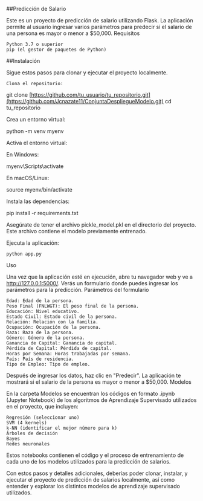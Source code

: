 ##Predicción de Salario

Este es un proyecto de predicción de salario utilizando Flask. La aplicación permite al usuario ingresar varios parámetros para predecir si el salario de una persona es mayor o menor a $50,000.
Requisitos

    Python 3.7 o superior
    pip (el gestor de paquetes de Python)

##Instalación

Sigue estos pasos para clonar y ejecutar el proyecto localmente.

    Clona el repositorio:

  

git clone [https://github.com/tu_usuario/tu_repositorio.git](https://github.com/Jcnazate11/ConjuntaDespliegueModelo.git)
cd tu_repositorio

Crea un entorno virtual:



python -m venv myenv

Activa el entorno virtual:

En Windows:



myenv\Scripts\activate

En macOS/Linux:



source myenv/bin/activate

Instala las dependencias:



pip install -r requirements.txt

Asegúrate de tener el archivo pickle_model.pkl en el directorio del proyecto. Este archivo contiene el modelo previamente entrenado.

Ejecuta la aplicación:



    python app.py

Uso

Una vez que la aplicación esté en ejecución, abre tu navegador web y ve a http://127.0.0.1:5000/. Verás un formulario donde puedes ingresar los parámetros para la predicción.
Parámetros del formulario

    Edad: Edad de la persona.
    Peso Final (FNLWGT): El peso final de la persona.
    Educación: Nivel educativo.
    Estado Civil: Estado civil de la persona.
    Relación: Relación con la familia.
    Ocupación: Ocupación de la persona.
    Raza: Raza de la persona.
    Género: Género de la persona.
    Ganancia de Capital: Ganancia de capital.
    Pérdida de Capital: Pérdida de capital.
    Horas por Semana: Horas trabajadas por semana.
    País: País de residencia.
    Tipo de Empleo: Tipo de empleo.

Después de ingresar los datos, haz clic en "Predecir". La aplicación te mostrará si el salario de la persona es mayor o menor a $50,000.
Modelos

En la carpeta Modelos se encuentran los códigos en formato .ipynb (Jupyter Notebook) de los algoritmos de Aprendizaje Supervisado utilizados en el proyecto, que incluyen:

    Regresión (seleccionar uno)
    SVM (4 kernels)
    k-NN (identificar el mejor número para k)
    Árboles de decisión
    Bayes
    Redes neuronales

Estos notebooks contienen el código y el proceso de entrenamiento de cada uno de los modelos utilizados para la predicción de salarios.

Con estos pasos y detalles adicionales, deberías poder clonar, instalar, y ejecutar el proyecto de predicción de salarios localmente, así como entender y explorar los distintos modelos de aprendizaje supervisado utilizados.
